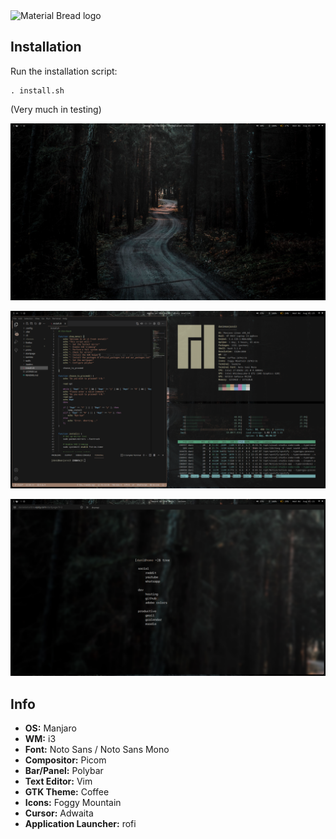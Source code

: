<img width="200" src="https://camo.githubusercontent.com/66b25ab542ae255f3782bba56595679faa52c6214ecbec8d38e3403d2e5a3d6b/68747470733a2f2f666f7274686562616467652e636f6d2f696d616765732f6261646765732f776f726b732d6f6e2d6d792d6d616368696e652e737667" alt="Material Bread logo">

## Installation

Run the installation script: 
```
. install.sh
```
(Very much in testing)

![Clean](https://github.com/danielammartins/i3dots/blob/main/prints/desktop.png)

![Tilling](https://github.com/danielammartins/i3dots/blob/main/prints/tilling.png)

![Firefox](https://github.com/danielammartins/i3dots/blob/main/prints/firefox.png)

## Info

-  **OS:** Manjaro
-  **WM:** i3
-  **Font:** Noto Sans / Noto Sans Mono
-  **Compositor:** Picom
-  **Bar/Panel:** Polybar
-  **Text Editor:** Vim
-  **GTK Theme:** Coffee
-  **Icons:** Foggy Mountain
-  **Cursor:** Adwaita
-  **Application Launcher:** rofi
